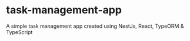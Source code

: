 # task-management-app
A simple task management app created using NestJs, React, TypeORM & TypeScript